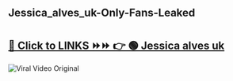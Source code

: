 
 ## Jessica_alves_uk-Only-Fans-Leaked

# <h2><a href="https://clipsfans.com/Jessica_alves_uk&ref=git">🔗 Click to LINKS ⏩⏩ 👉 🟢 Jessica alves uk </a></h2>

<a href="https://clipsfans.com/Jessica_alves_uk&ref=git" rel="nofollow" data-target="animated-image.originalLink"><img src="https://i.ibb.co.com/xMMVF88/686577567.gif" alt="Viral Video Original" style="max-width: 100%; display: inline-block;" data-target="animated-image.originalImage"></a>
